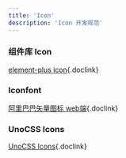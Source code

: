 ```yaml
---
title: 'Icon'
description: 'Icon 开发规范'
---
```



### 组件库 Icon

[element-plus icon](https://element-plus.org/zh-CN/component/icon.html){.doclink}


### Iconfont

[阿里巴巴矢量图标 web端](https://www.iconfont.cn/help/detail?spm=a313x.manage_type_myprojects.i1.d8cf4382a.7cda3a81htgzee&helptype=code){.doclink}


### UnoCSS Icons

[UnoCSS Icons](https://unocss.dev/presets/icons){.doclink}
